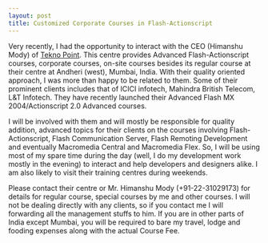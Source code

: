 ```yaml
---
layout: post
title: Customized Corporate Courses in Flash-Actionscript
---
```


Very recently, I had the opportunity to interact with the CEO (Himanshu Mody) of [Tekno Point](http://teknopoint.info/). This centre provides Advanced Flash-Actionscript courses, corporate courses, on-site courses besides its regular course at their centre at Andheri (west), Mumbai, India. With their quality oriented approach, I was more than happy to be related to them. Some of their prominent clients includes that of ICICI infotech, Mahindra British Telecom, L&T Infotech. They have recently launched their Advanced Flash MX 2004/Actionscript 2.0 Advanced courses.

I will be involved with them and will mostly be responsible for quality addition, advanced topics for their clients on the courses involving Flash-Actionscript, Flash Communication Server, Flash Remoting Development and eventually Macromedia Central and Macromedia Flex. So, I will be using most of my spare time during the day (well, I do my development work mostly in the evening) to interact and help developers and designers alike. I am also likely to visit their training centres during weekends.

Please contact their centre or Mr. Himanshu Mody (+91-22-31029173) for details for regular course, special courses by me and other courses. I will not be dealing directly with any clients, so if you contact me I will forwarding all the management stuffs to him. If you are in other parts of India except Mumbai, you will be required to bare my travel, lodge and fooding expenses along with the actual Course Fee.